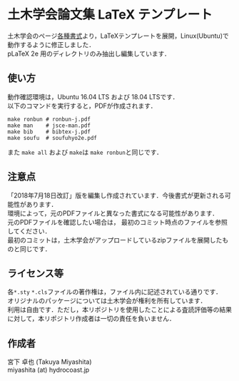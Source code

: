 # 土木学会論文集 LaTeX テンプレート
土木学会のページ[各種書式](http://committees.jsce.or.jp/jjsce/pform)より，LaTeXテンプレートを展開，Linux(Ubuntu)で動作するように修正しました．  
pLaTeX 2e 用のディレクトリのみ抽出し編集しています．

## 使い方
動作確認環境は，Ubuntu 16.04 LTS および 18.04 LTSです．  
以下のコマンドを実行すると，PDFが作成されます．
```shell
make ronbun # ronbun-j.pdf
make man    # jsce-man.pdf
make bib    # bibtex-j.pdf
make soufu  # soufuhyo2e.pdf
```
また `make all` および `make`は `make ronbun`と同じです．

## 注意点
「2018年7月18日改訂」版を編集し作成されています．今後書式が更新される可能性があります．  
環境によって，元のPDFファイルと異なった書式になる可能性があります．  
元のPDFファイルを確認したい場合は， 最初のコミット時点のファイルを参照してください．  
最初のコミットは，土木学会がアップロードしているzipファイルを展開したものと同じです．  

## ライセンス等
各`*.sty` `*.cls`ファイルの著作権は，ファイル内に記述されている通りです．  
オリジナルのパッケージについては土木学会が権利を所有しています．  
利用は自由です．ただし，本リポジトリを使用したことによる査読評価等の結果に対して，本リポジトリ作成者は一切の責任を負いません．

## 作成者
宮下 卓也 (Takuya Miyashita)  
miyashita (at) hydrocoast.jp
